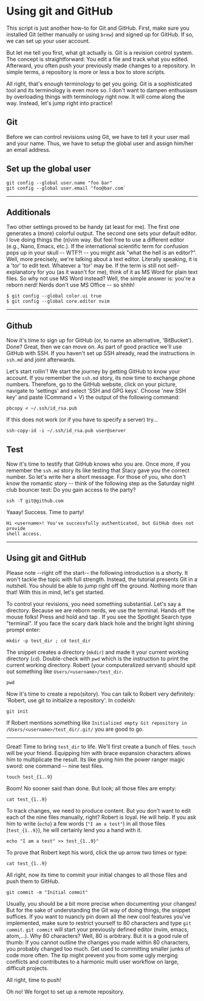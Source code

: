 # Using git and GitHub

This script is just another how-to for Git and GitHub. First, make sure you
installed Git (either manually or using `brew`) and signed up for GitHub. If
so, we can set up your user account. 

But let me tell you first, what git actually is. Git is a revision control
system. The concept is straightforward: You edit a file and track what you
edited. Afterward, you often push your previously made changes to a repository.
In simple terms, a repository is more or less a box to store scripts. 

All right, that's enough terminology to get you going. Git is a sophisticated
tool and its terminology is even more so. I don't want to dampen enthusiasm by
overloading things with terminology right now. It will come along the way.
Instead, let's jump right into practice!

## Git

Before we can control revisions using Git, we have to tell it your user mail
and your name. Thus, we have to setup the global user and assign him/her an
email address.

## Set up the global user 

```
git config --global user.name "foo bar"
git config --global user.email "foo@bar.com`
```

---

## Additionals

Two other settings proved to be handy (at least for me). The first one
generates a (more) colorful output. The second one sets your default editor. I
love doing things the (n)vim way. But feel free to use a different editor
(e.g., Nano, Emacs, etc.).  If the international scientific term for confusion
pops up in your skull -- WTF?! -- you might ask "what the hell is an editor?".
Well, more precisely, we're talking about a text editor. Literally speaking, it
is a 'tor' to edit text. Whatever a 'tor' may be. If the term is still not
self-explanatory for you (as it wasn't for me), think of it as MS Word for
plain text files. So why not use MS Word instead? Well, the simple answer is:
you're a reborn nerd! Nerds don't use MS Office -- so shhh!

```
$ git config --global color.ui true
$ git config --global core.editor nvim
```

---

## Github

Now it's time to sign up for GitHub (or, to name an alternative, 'BitBucket').
Done? Great, then we can move on. As part of good practice we'll use GitHub
with SSH. If you haven't set up SSH already, read the instructions in `ssh.md`
and joint afterwards. 

Let's start rollin'! We start the journey by getting GitHub to know your
account. If you remember the `ssh.md` story, its now time to exchange phone
numbers. Therefore, go to the GitHub website, click on your picture, navigate
to 'settings' and select 'SSH and GPG keys'. Choose 'new SSH key' and paste
(Command + V) the output of the following command:

```
pbcopy < ~/.ssh/id_rsa.pub
```

If this does not work (or if you have to specify a server) try...

```
ssh-copy-id -i ~/.ssh/id_rsa.pub user@server
```

## Test

Now it's time to testify that GitHub knows who you are. Once more, if you
remember the `ssh.md` story its like testing that Stacy gave you the correct
number. So let's write her a short message. For those of you, who don't know
the romantic story -- think of the following step as the Saturday night club
bouncer test: Do you gain access to the party?

```
ssh -T git@github.com
```

Yaaay! Success. Time to party!

```
Hi <username>! You've successfully authenticated, but GitHub does not provide
shell access.
```
---

## Using git and GitHub

Please note --right off the start-- the following introduction is a shorty.
It won't tackle the topic with full strength. Instead, the tutorial presents
Git in a nutshell. You should be able to jump right off the ground. Nothing
more than that! With this in mind, let's get started.

To control your revisions, you need something substantial. Let's say a
directory. Because we are reborn nerds, we use the terminal. Hands off the
mouse folks! Press and hold <command> and tap <space>. If you see the Spotlight
Search type "terminal". If you face the scary dark black hole and the bright
light shining prompt enter:

```
mkdir -p test_dir ; cd test_dir
```

The snippet creates a directory (`mkdir`) and made it your current working
directory (`cd`).  Double-check with `pwd` which is the instruction to print
the current working directory. Robert (your computeralized servant) should spit
out something like `Users/<username>/test_dir`.

```
pwd
```

Now it's time to create a repo(sitory). You can talk to Robert very definitely:
'Robert, use git to initialize a repository'. In codeish:

```
git init
```

If Robert mentions something like `Initialized empty Git repository in
/Users/<username>/test_dir/.git/` you are good to go.

---

Great! Time to bring `test_dir` to life. We'll first create a bunch of files.
`touch` will be your friend. Equipping him with brace expansion characters
allows him to multiplicate the result. Its like giving him the power ranger
magic sword: one command -- nine test files.

```
touch test_{1..9}
```

Boom! No sooner said than done. But look; all those files are empty: 

```
cat test_{1..9}
```

To track changes, we need to produce content. But you don't want to edit each
of the nine files manually, right? Robert is loyal. He will help. If you ask
him to write (`echo`) a few words (`"I am a test"`) in all those files
(`test_{1..9}`), he will certainly lend you a hand with it.

```
echo "I am a test" >> test_{1..9}"
```

To prove that Robert kept his word, click the up arrow two times or type:

```
cat test_{1..9}
```

All right, now its time to commit your initial changes to all those files and
push them to GitHub.

```
git commit -m "Initial commit"
```

Usually, you should be a bit more precise when documenting your changes! But
for the sake of understanding the Git way of doing things, the snippet
suffices. If you want to nuancly pin down all the new cool features you've
implemented, make sure to restrict yourself to 80 characters and type `git
commit`. `git commit` will start your previously defined editor (nvim, emacs,
atom,...). Why 80 characters?  Well, 80 is arbitrary. But it is a good rule of
thumb: If you cannot outline the changes you made within 80 characters, you
probably changed too much. Get used to committing smaller junks of code more
often. The tip might prevent you from some ugly merging conflicts and
contributes to a harmonic multi user workflow on large, difficult projects.


All right, time to push!



Oh no! We forgot to set up a remote repository. 











